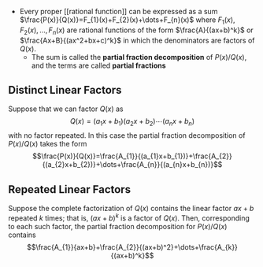 

- Every proper [[rational function]] can be expressed as a sum $\frac{P(x)}{Q(x)}=F_{1}(x)+F_{2}(x)+\dots+F_{n}(x)$ where $F_{1}(x),F_{2}(x),\dots,F_{n}(x)$ are rational functions of the form $\frac{A}{(ax+b)^k}$ or $\frac{Ax+B}{(ax^2+bx+c)^k}$ in which the denominators are factors of $Q(x)$. 
	- The sum is called the **partial fraction decomposition** of $P(x)/Q(x)$, and the terms are called **partial fractions**



## Distinct Linear Factors

Suppose that we can factor $Q(x)$ as $$Q(x)=(a_{1}x+b_{1})(a_{2}x+b_{2})\cdots(a_{n}x+b_{n})$$ with no factor repeated.  In this case the partial fraction decomposition of $P(x)/Q(x)$ takes the form $$\frac{P(x)}{Q(x)}=\frac{A_{1}}{(a_{1}x+b_{1})}+\frac{A_{2}}{(a_{2}x+b_{2})}+\dots+\frac{A_{n}}{(a_{n}x+b_{n})}$$
## Repeated Linear Factors

Suppose the complete factorization of $Q(x)$ contains the linear factor $ax + b$
repeated $k$ times; that is, $(ax+b)^k$ is a factor of $Q(x)$. Then, corresponding to
each such factor, the partial fraction decomposition for $P(x)/Q(x)$ contains $$\frac{A_{1}}{ax+b}+\frac{A_{2}}{(ax+b)^2}+\dots+\frac{A_{k}}{(ax+b)^k}$$






